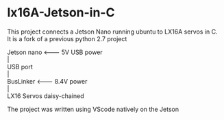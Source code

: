 # lx16A-Jetson-in-C

<p>This project connects a Jetson Nano running ubuntu to LX16A servos in C.<br>
It is a fork of a previous python 2.7 project<br>

Jetson nano <--- 5V USB power<br>
|<br>
USB port<br>
|<br>
BusLinker  <--- 8.4V power<br>
|<br>
LX16 Servos daisy-chained<br>
                              
The project was written using VScode natively on the Jetson<br>                       
